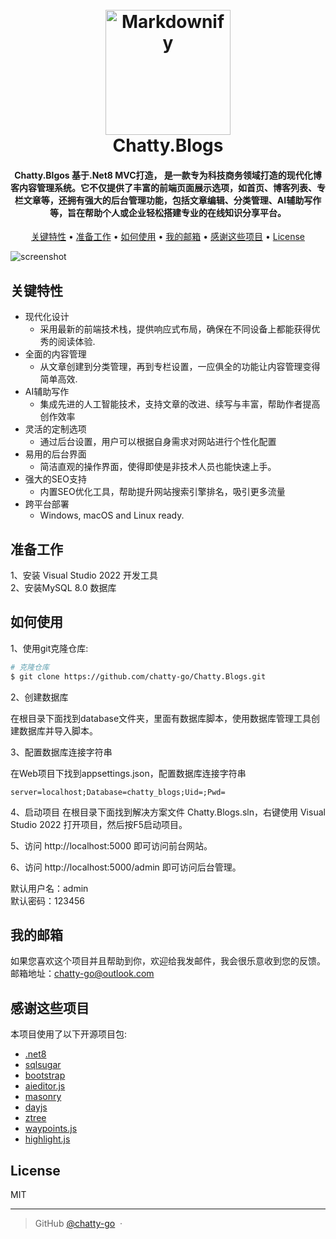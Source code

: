 
<h1 align="center">
  <br>
  <a href="http://www.amitmerchant.com/electron-markdownify"><img src="https://raw.githubusercontent.com/amitmerchant1990/electron-markdownify/master/app/img/markdownify.png" alt="Markdownify" width="200"></a>
  <br>
  Chatty.Blogs
  <br>
</h1>

<h4 align="center">Chatty.Blgos 基于.Net8 MVC打造， 是一款专为科技商务领域打造的现代化博客内容管理系统。它不仅提供了丰富的前端页面展示选项，如首页、博客列表、专栏文章等，还拥有强大的后台管理功能，包括文章编辑、分类管理、AI辅助写作等，旨在帮助个人或企业轻松搭建专业的在线知识分享平台。</h4>



<p align="center">
  <a href="#关键特性">关键特性</a> •
  <a href="#准备工作">准备工作</a> •
  <a href="#如何使用">如何使用</a> •
  <a href="#我的邮箱">我的邮箱</a> •
  <a href="#感谢这些项目">感谢这些项目</a> •
  <a href="#license">License</a>
</p>

![screenshot](https://raw.githubusercontent.com/amitmerchant1990/electron-markdownify/master/app/img/markdownify.gif)

## 关键特性

* 现代化设计
  - 采用最新的前端技术栈，提供响应式布局，确保在不同设备上都能获得优秀的阅读体验.
* 全面的内容管理
  - 从文章创建到分类管理，再到专栏设置，一应俱全的功能让内容管理变得简单高效.
* AI辅助写作  
  - 集成先进的人工智能技术，支持文章的改进、续写与丰富，帮助作者提高创作效率
* 灵活的定制选项
  - 通过后台设置，用户可以根据自身需求对网站进行个性化配置
* 易用的后台界面
  - 简洁直观的操作界面，使得即使是非技术人员也能快速上手。
* 强大的SEO支持
  - 内置SEO优化工具，帮助提升网站搜索引擎排名，吸引更多流量
* 跨平台部署
  - Windows, macOS and Linux ready.

## 准备工作

1、安装 Visual Studio 2022 开发工具  
2、安装MySQL 8.0 数据库

## 如何使用



1、使用git克隆仓库:

```bash
# 克隆仓库
$ git clone https://github.com/chatty-go/Chatty.Blogs.git

```

2、创建数据库  

在根目录下面找到database文件夹，里面有数据库脚本，使用数据库管理工具创建数据库并导入脚本。



3、配置数据库连接字符串

在Web项目下找到appsettings.json，配置数据库连接字符串
```
server=localhost;Database=chatty_blogs;Uid=;Pwd=
```


4、启动项目
在根目录下面找到解决方案文件 Chatty.Blogs.sln，右键使用 Visual Studio 2022 打开项目，然后按F5启动项目。

5、访问 http://localhost:5000 即可访问前台网站。

6、访问 http://localhost:5000/admin 即可访问后台管理。

默认用户名：admin  
默认密码：123456



## 我的邮箱

如果您喜欢这个项目并且帮助到你，欢迎给我发邮件，我会很乐意收到您的反馈。邮箱地址：[chatty-go@outlook.com](chatty-go@outlook.com)

## 感谢这些项目

本项目使用了以下开源项目包:

- [.net8](https://dotnet.microsoft.com/en-us/download/dotnet/8.0)
- [sqlsugar](https://www.donet5.com/Doc/1)
- [bootstrap](https://getbootstrap.com/)
- [aieditor.js](https://aieditor.dev/zh/getting-started.html)
- [masonry](https://masonry.desandro.com/)
- [dayjs](https://dayjs.fenxianglu.cn/)
- [ztree](https://docs.caacle.com/zTree_v3/index.html)
- [waypoints.js](http://imakewebthings.com/waypoints/)
- [highlight.js](https://highlightjs.org/)


## License

MIT

---

> GitHub [@chatty-go](https://github.com/chatty-go) &nbsp;&middot;&nbsp;

